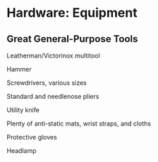# Hardware: Equipment

## Great General-Purpose Tools

Leatherman/Victorinox multitool

Hammer

Screwdrivers, various sizes

Standard and needlenose pliers

Utility knife

Plenty of anti-static mats, wrist straps, and cloths

Protective gloves

Headlamp
